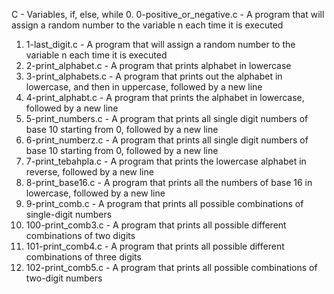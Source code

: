 C - Variables, if, else, while
0. 0-positive_or_negative.c - A program that will assign a random number to the variable n each time it is executed
1. 1-last_digit.c - A program that will assign a random number to the variable n each time it is executed
2. 2-print_alphabet.c - A program that prints alphabet in lowercase
3. 3-print_alphabets.c - A program that prints out the alphabet in lowercase, and then in uppercase, followed by a new line
4. 4-print_alphabt.c - A program that prints the alphabet in lowercase, followed by a new line
5. 5-print_numbers.c - A program that prints all single digit numbers of base 10 starting from 0, followed by a new line
6. 6-print_numberz.c - A program that prints all single digit numbers of base 10 starting from 0, followed by a new line
7. 7-print_tebahpla.c - A program that prints the lowercase alphabet in reverse, followed by a new line
8. 8-print_base16.c - A program that prints all the numbers of base 16 in lowercase, followed by a new line
9. 9-print_comb.c - A program that prints all possible combinations of single-digit numbers
10. 100-print_comb3.c - A program that prints all possible different combinations of two digits
11. 101-print_comb4.c - A program that prints all possible different combinations of three digits
12. 102-print_comb5.c - A program that prints all possible combinations of two-digit numbers

